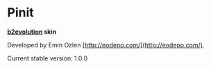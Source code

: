 # Pinit 

**[b2evolution](github.com/b2evolution/b2evolution) skin**

Developed by Emin Ozlen [http://eodepo.com/](http://eodepo.com/).

Current stable version: 1.0.0

